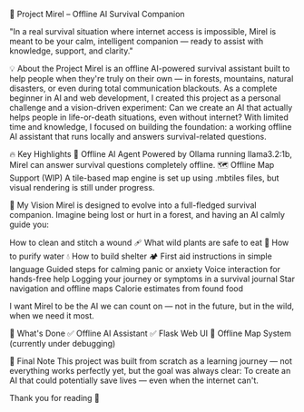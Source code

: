 

🌿 Project Mirel – Offline AI Survival Companion

"In a real survival situation where internet access is impossible, Mirel is meant to be your calm, intelligent companion — ready to assist with knowledge, support, and clarity."

💡 About the Project
Mirel is an offline AI-powered survival assistant built to help people when they're truly on their own — in forests, mountains, natural disasters, or even during total communication blackouts.
As a complete beginner in AI and web development, I created this project as a personal challenge and a vision-driven experiment: Can we create an AI that actually helps people in life-or-death situations, even without internet?
With limited time and knowledge, I focused on building the foundation: a working offline AI assistant that runs locally and answers survival-related questions.

🔥 Key Highlights
🧠 Offline AI Agent
Powered by Ollama running llama3.2:1b, Mirel can answer survival questions completely offline.
🗺️ Offline Map Support (WIP)
A tile-based map engine is set up using .mbtiles files, but visual rendering is still under progress.

🎯 My Vision
Mirel is designed to evolve into a full-fledged survival companion. Imagine being lost or hurt in a forest, and having an AI calmly guide you:

How to clean and stitch a wound 🩹
What wild plants are safe to eat 🌿
How to purify water 💧
How to build shelter 🏕
First aid instructions in simple language
Guided steps for calming panic or anxiety
Voice interaction for hands-free help
Logging your journey or symptoms in a survival journal
Star navigation and offline maps
Calorie estimates from found food

I want Mirel to be the AI we can count on — not in the future, but in the wild, when we need it most.

🚧 What's Done
✅ Offline AI Assistant
✅ Flask Web UI
🔄 Offline Map System (currently under debugging)

🙏 Final Note
This project was built from scratch as a learning journey — not everything works perfectly yet, but the goal was always clear:
To create an AI that could potentially save lives — even when the internet can't.

Thank you for reading 💚
